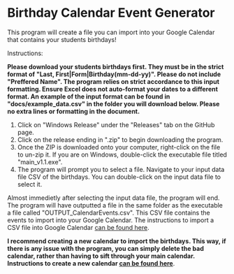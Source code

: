 # Birthday Calendar Event Generator

This program will create a file you can import into your Google Calendar that contains your students birthdays!

Instructions:

**Please download your students birthdays first. They must be in the strict format of "Last, First|Form|Birthday(mm-dd-yy)". Please do not include "Preffered Name". The program relies on strict accordance to this input formatting. Ensure Excel does not auto-format your dates to a different format. An example of the input format can be found in "docs/example_data.csv" in the folder you will download below. Please no extra lines or formatting in the document.**

1) Click on "Windows Release" under the "Releases" tab on the GitHub page.
2) Click on the release ending in ".zip" to begin downloading the program.
3) Once the ZIP is downloaded onto your computer, right-click on the file to un-zip it. If you are on Windows, double-click the executable file titled "main_v1.1.exe".
4) The program will prompt you to select a file. Navigate to your input data file CSV of the birthdays. You can double-click on the input data file to select it.

Almost immedietly after selecting the input data file, the program will end. The program will have outputted a file in the same folder as the executable a file called "OUTPUT_CalendarEvents.csv". This CSV file contains the events to import into your Google Calendar. The instructions to import a CSV file into Google Calendar [can be found here](https://support.google.com/calendar/answer/37118?hl=en&co=GENIE.Platform%3DDesktop).

**I recommend creating a new calendar to import the birthdays. This way, if there is any issue with the program, you can simply delete the bad calendar, rather than having to sift through your main calendar. Instructions to create a new calendar [can be found here](https://support.google.com/calendar/answer/37095?hl=en)**.
